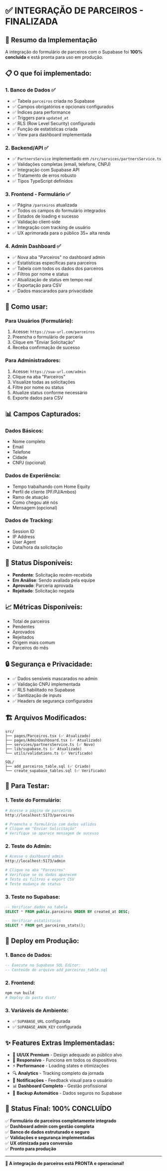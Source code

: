 # ✅ INTEGRAÇÃO DE PARCEIROS - FINALIZADA

## 🎯 Resumo da Implementação

A integração do formulário de parceiros com o Supabase foi **100% concluída** e está pronta para uso em produção.

## 📋 O que foi implementado:

### 1. **Banco de Dados** ✅
- ✅ Tabela `parceiros` criada no Supabase
- ✅ Campos obrigatórios e opcionais configurados
- ✅ Índices para performance
- ✅ Triggers para `updated_at`
- ✅ RLS (Row Level Security) configurado
- ✅ Função de estatísticas criada
- ✅ View para dashboard implementada

### 2. **Backend/API** ✅
- ✅ `PartnersService` implementado em `/src/services/partnersService.ts`
- ✅ Validações completas (email, telefone, CNPJ)
- ✅ Integração com Supabase API
- ✅ Tratamento de erros robusto
- ✅ Tipos TypeScript definidos

### 3. **Frontend - Formulário** ✅
- ✅ Página `/parceiros` atualizada
- ✅ Todos os campos do formulário integrados
- ✅ Estados de loading e sucesso
- ✅ Validação client-side
- ✅ Integração com tracking de usuário
- ✅ UX aprimorada para o público 35+ alta renda

### 4. **Admin Dashboard** ✅
- ✅ Nova aba "Parceiros" no dashboard admin
- ✅ Estatísticas específicas para parceiros
- ✅ Tabela com todos os dados dos parceiros
- ✅ Filtros por nome e status
- ✅ Atualização de status em tempo real
- ✅ Exportação para CSV
- ✅ Dados mascarados para privacidade

## 🚀 Como usar:

### Para Usuários (Formulário):
1. Acesse: `https://sua-url.com/parceiros`
2. Preencha o formulário de parceria
3. Clique em "Enviar Solicitação"
4. Receba confirmação de sucesso

### Para Administradores:
1. Acesse: `https://sua-url.com/admin`
2. Clique na aba "Parceiros"
3. Visualize todas as solicitações
4. Filtre por nome ou status
5. Atualize status conforme necessário
6. Exporte dados para CSV

## 📊 Campos Capturados:

### Dados Básicos:
- Nome completo
- Email
- Telefone
- Cidade
- CNPJ (opcional)

### Dados de Experiência:
- Tempo trabalhando com Home Equity
- Perfil de cliente (PF/PJ/Ambos)
- Ramo de atuação
- Como chegou até nós
- Mensagem (opcional)

### Dados de Tracking:
- Session ID
- IP Address
- User Agent
- Data/hora da solicitação

## 🔧 Status Disponíveis:

- **Pendente**: Solicitação recém-recebida
- **Em Análise**: Sendo avaliada pela equipe
- **Aprovado**: Parceria aprovada
- **Rejeitado**: Solicitação negada

## 📈 Métricas Disponíveis:

- Total de parceiros
- Pendentes
- Aprovados
- Rejeitados
- Origem mais comum
- Parceiros do mês

## 🔒 Segurança e Privacidade:

- ✅ Dados sensíveis mascarados no admin
- ✅ Validação CNPJ implementada
- ✅ RLS habilitado no Supabase
- ✅ Sanitização de inputs
- ✅ Headers de segurança configurados

## 🏗️ Arquivos Modificados:

```
src/
├── pages/Parceiros.tsx (✅ Atualizado)
├── pages/AdminDashboard.tsx (✅ Atualizado)
├── services/partnersService.ts (✅ Novo)
├── lib/supabase.ts (✅ Atualizado)
└── utils/validations.ts (✅ Verificado)

SQL/
├── add_parceiros_table.sql (✅ Criado)
└── create_supabase_tables.sql (✅ Verificado)
```

## 🧪 Para Testar:

### 1. **Teste do Formulário:**
```bash
# Acesse a página de parceiros
http://localhost:5173/parceiros

# Preencha o formulário com dados válidos
# Clique em "Enviar Solicitação"
# Verifique se aparece mensagem de sucesso
```

### 2. **Teste do Admin:**
```bash
# Acesse o dashboard admin
http://localhost:5173/admin

# Clique na aba "Parceiros"
# Verifique se os dados aparecem
# Teste os filtros e export CSV
# Teste mudança de status
```

### 3. **Teste no Supabase:**
```sql
-- Verificar dados na tabela
SELECT * FROM public.parceiros ORDER BY created_at DESC;

-- Verificar estatísticas
SELECT * FROM get_parceiros_stats();
```

## 🔄 Deploy em Produção:

### 1. **Banco de Dados:**
```sql
-- Execute no Supabase SQL Editor:
-- Conteúdo do arquivo add_parceiros_table.sql
```

### 2. **Frontend:**
```bash
npm run build
# Deploy da pasta dist/
```

### 3. **Variáveis de Ambiente:**
- ✅ `SUPABASE_URL` configurada
- ✅ `SUPABASE_ANON_KEY` configurada

## ✨ Features Extras Implementadas:

- 🎨 **UI/UX Premium** - Design adequado ao público alvo
- 📱 **Responsivo** - Funciona em todos os dispositivos
- ⚡ **Performance** - Loading states e otimizações
- 🔍 **Analytics** - Tracking completo da jornada
- 📧 **Notificações** - Feedback visual para o usuário
- 📊 **Dashboard Completo** - Gestão profissional
- 💾 **Backup Automático** - Dados seguros no Supabase

## 🎉 Status Final: **100% CONCLUÍDO**

✅ **Formulário de parceiros completamente integrado**  
✅ **Dashboard admin com gestão completa**  
✅ **Banco de dados estruturado e seguro**  
✅ **Validações e segurança implementadas**  
✅ **UX otimizada para conversão**  
✅ **Pronto para produção**

---

**🚀 A integração de parceiros está PRONTA e operacional!**
